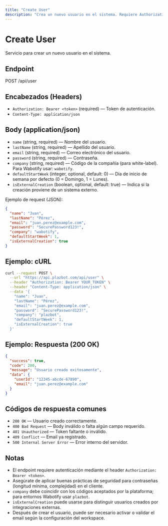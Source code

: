 ```yaml
---
title: "Create User"
description: "Crea un nuevo usuario en el sistema. Requiere Authorization Bearer token."
---
```


# Create User

Servicio para crear un nuevo usuario en el sistema.

## Endpoint

POST /api/user

## Encabezados (Headers)

- `Authorization: Bearer <token>` (required) — Token de autenticación.
- `Content-Type: application/json`

## Body (application/json)

- `name` (string, required) — Nombre del usuario.
- `lastName` (string, required) — Apellido del usuario.
- `email` (string, required) — Correo electrónico del usuario.
- `password` (string, required) — Contraseña.
- `company` (string, required) — Código de la compañía (para white-label). Para Wabotify usar: `wabotify`.
- `defaultStartWeek` (integer, optional, default: 0) — Día de inicio de semana por defecto (0 = Domingo, 1 = Lunes).
- `isExternalCreation` (boolean, optional, default: true) — Indica si la creación proviene de un sistema externo.

Ejemplo de request (JSON):

```json
{
  "name": "Juan",
  "lastName": "Pérez",
  "email": "juan.perez@example.com",
  "password": "SecurePassword123!",
  "company": "wabotify",
  "defaultStartWeek": 1,
  "isExternalCreation": true
}
```

## Ejemplo: cURL

```sh
curl --request POST \
  --url "https://api.plazbot.com/api/user" \
  --header "Authorization: Bearer YOUR_TOKEN" \
  --header "Content-Type: application/json" \
  --data '{
    "name": "Juan",
    "lastName": "Pérez",
    "email": "juan.perez@example.com",
    "password": "SecurePassword123!",
    "company": "plazbot",
    "defaultStartWeek": 1,
    "isExternalCreation": true
  }'
```

## Ejemplo: Respuesta (200 OK)

```json
{
  "success": true,
  "code": 200,
  "message": "Usuario creado exitosamente",
  "data": {
    "userId": "12345-abcde-67890",
    "email": "juan.perez@example.com"
  }
}
```

## Códigos de respuesta comunes

- `200 OK` — Usuario creado correctamente.
- `400 Bad Request` — Body inválido o falta algún campo requerido.
- `401 Unauthorized` — Token faltante o inválido.
- `409 Conflict` — Email ya registrado.
- `500 Internal Server Error` — Error interno del servidor.

## Notas

- El endpoint requiere autenticación mediante el header `Authorization: Bearer <token>`.
- Asegúrate de aplicar buenas prácticas de seguridad para contraseñas (longitud mínima, complejidad) en el cliente.
- `company` debe coincidir con los códigos aceptados por la plataforma; para entornos Wabotify usar `plazbot`.
- `isExternalCreation` puede usarse para distinguir usuarios creados por integraciones externas.
- Después de crear el usuario, puede ser necesario activar o validar el email según la configuración del workspace.
